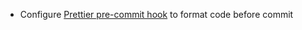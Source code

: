- Configure [Prettier pre-commit hook](https://prettier.io/docs/precommit) to format code before commit